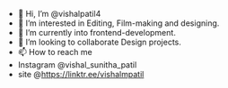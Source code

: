 - 👋 Hi, I’m @vishalpatil4
- 👀 I’m interested in Editing, Film-making and designing.
- 🌱 I’m currently into frontend-development.
- 💞️ I’m looking to collaborate Design projects.
- 📫 How to reach me
- Instagram @vishal_sunitha_patil
- site @https://linktr.ee/vishalmpatil

<!---
vishalpatil4/vishalpatil4 is a ✨ special ✨ repository because its `README.md` (this file) appears on your GitHub profile.
You can click the Preview link to take a look at your changes.
--->
